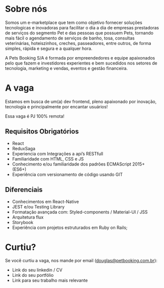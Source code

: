 # Sobre nós

Somos um e-marketplace que tem como objetivo fornecer soluções tecnologicas e inovadoras para facilitar o dia a dia de empresas prestadoras de serviços do segmento Pet e das pessoas que possuem Pets, tornando mais fácil o agendamento de serviços de banho, tosa, consultas veterinárias, hoteiszinhos, creches, passeadores, entre outros, de forma simples, rápida e segura e a qualquer hora. 

A Pets Booking S/A é formada por empreendedores e equipe apaixonados pelo que fazem e investidores experientes e bem sucedidos nos setores de tecnologia, marketing e vendas, eventos e gestão financeira.


# A vaga

Estamos em busca de um(a) dev frontend, pleno apaixonado por inovação, tecnologia e principalmente por encantar usuários!

Essa vaga é PJ 100% remota!

## Requisitos Obrigatórios
* React
* ReduxSaga
* Experiencia com Integrações a api’s RESTfull
* Familiaridade com HTML, CSS e JS
* Conhecimento e/ou familiaridade dos padrões ECMAScript 2015+ (ES6+)
* Experiência com versionamento de código usando GIT

## Diferenciais
* Conhecimentos em React-Native
* JEST e/ou Testing Library
* Formatação avançada com: Styled-components / Material-UI / JSS
* Arquitetura flux
* Storybook
* Experiência com projetos estruturados em Ruby on Rails;


# Curtiu?
Se você curtiu a vaga, nos mande por email (douglas@petbooking.com.br):

- Link do seu linkedin / CV
- Link do seu portfólio
- Link para seu trabalho mais relevante

